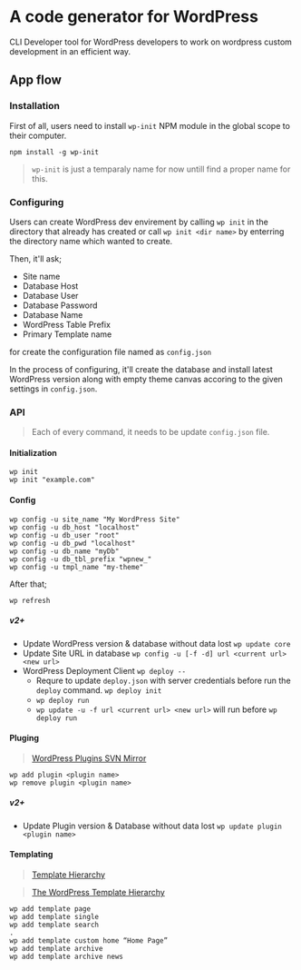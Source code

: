 # A code generator for WordPress

CLI Developer tool for WordPress developers to work on wordpress custom development in an efficient way.

## App flow

### Installation

First of all, users need to install `wp-init` NPM module in the global scope to their computer.

```
npm install -g wp-init
```

> `wp-init` is just a temparaly name for now untill find a proper name for this.

### Configuring

Users can create WordPress dev envirement by calling `wp init` in the directory that already has created or call `wp init <dir name>` by enterring the directory name which wanted to create.

Then, it'll ask;
* Site name
* Database Host
* Database User
* Database Password
* Database Name
* WordPress Table Prefix
* Primary Template name

for create the configuration file named as `config.json` 

In the process of configuring, it'll create the database and install latest WordPress version along with empty theme canvas accoring to the given settings in `config.json`.

### API

> Each of every command, it needs to be update `config.json` file.

#### Initialization

```
wp init
wp init "example.com"
```

#### Config

```
wp config -u site_name "My WordPress Site"
wp config -u db_host "localhost"
wp config -u db_user "root"
wp config -u db_pwd "localhost"
wp config -u db_name "myDb"
wp config -u db_tbl_prefix "wpnew_"
wp config -u tmpl_name "my-theme"
```

After that;

```
wp refresh
```

##### v2+

* Update WordPress version & database without data lost `wp update core`
* Update Site URL in database `wp config -u [-f -d] url <current url> <new url>`
* WordPress Deployment Client `wp deploy --`
  * Requre to update `deploy.json` with server credentials before run the `deploy` command. `wp deploy init`
  * `wp deploy run`
  * `wp update -u -f url <current url> <new url>` will run before `wp deploy run`

#### Pluging

> [WordPress Plugins SVN Mirror](https://github.com/wp-plugins)

```
wp add plugin <plugin name>
wp remove plugin <plugin name>
```

##### v2+

* Update Plugin version & Database without data lost `wp update plugin <plugin name> `

#### Templating

> [Template Hierarchy](https://developer.wordpress.org/themes/basics/template-hierarchy/)

> [The WordPress Template Hierarchy](https://wphierarchy.com/)

```
wp add template page
wp add template single
wp add template search
.
wp add template custom home “Home Page”
wp add template archive
wp add template archive news
```

